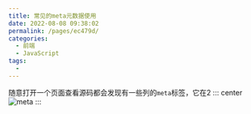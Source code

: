 ```yaml
---
title: 常见的meta元数据使用
date: 2022-08-08 09:38:02
permalink: /pages/ec479d/
categories:
  - 前端
  - JavaScript
tags:
  - 
---
```

随意打开一个页面查看源码都会发现有一些列的`meta`标签，它在2
::: center
![meta](https://lhost.oss-cn-chengdu.aliyuncs.com/blog/20230109182130.png)
::: 